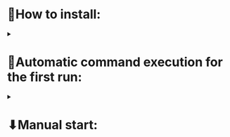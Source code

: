 <h1>📍How to install: </h1>

<details><summary><h1>🧾Automatic command execution for the first run:</h1></summary><br>
<ul>
  <li>🔧for Windows:     <b>first_start.bat</b></li>
  <li>⚙for Linux/MacOS: <b>first_start.sh</b></li>
</ul>
</details>
<details><summary><h1>⬇Manual start:</h1></summary><br>

<details><summary><h2>For MacBook:</h2></summary><br>
<h4>1 - Connect venv:</h4> 
<pre>python3 -m venv venv</pre>
<h4>2 - Activate it:</h4> 
<pre>source venv/bin/activate</pre>
<h4>3 - Install libraries:</h4>
<pre>pip install -r requirements.txt</pre>
<h4>4 - Apply migration:</h4> 
<pre>python manage.py migrate</pre>
<h4>5 - Run server:</h4> 
<pre>python manage.py runserver</pre>
</details>

<details><summary><h2>For Windows:</h2></summary><br>
<h4>1 - Connect venv:</h4> 
<pre>python -m venv venv</pre>
<h4>2 - Activate it:</h4> 
<pre>.\venv\Scripts\activate</pre>
<h4>3 - Install libraries:</h4>
<pre>pip install -r requirements.txt</pre>
<h4>4 - Apply migration:</h4> 
<pre>python manage.py migrate</pre>
<h4>5 - Run server:</h4> 
<pre>python manage.py runserver</pre>
</details>
</details>






